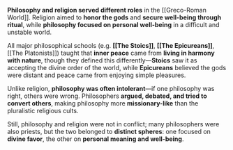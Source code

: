**Philosophy and religion served different roles** in the [[Greco-Roman World]]. Religion aimed to **honor the gods** and **secure well-being through ritual**, while **philosophy focused on personal well-being** in a difficult and unstable world.

All major philosophical schools (e.g. **[[The Stoics]]**, **[[The Epicureans]]**, [[The Platonists]]) taught that **inner peace** came from **living in harmony with nature**, though they defined this differently—**Stoics** saw it as accepting the divine order of the world, while **Epicureans** believed the gods were distant and peace came from enjoying simple pleasures.

Unlike religion, **philosophy was often intolerant**—if one philosophy was right, others were wrong. Philosophers **argued, debated, and tried to convert others**, making philosophy more **missionary-like** than the pluralistic religious cults.

Still, philosophy and religion were not in conflict; many philosophers were also priests, but the two belonged to **distinct spheres**: one focused on **divine favor**, the other on **personal meaning and well-being**.